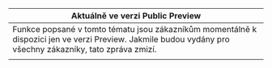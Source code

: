 |                                                                     Aktuálně ve verzi Public Preview                                                                      |
|----------------------------------------------------------------------------------------------------------------------------------------------------------------------|
| Funkce popsané v tomto tématu jsou zákazníkům momentálně k dispozici jen ve verzi Preview. Jakmile budou vydány pro všechny zákazníky, tato zpráva zmizí. |
|                                                                                                                                                                      |

